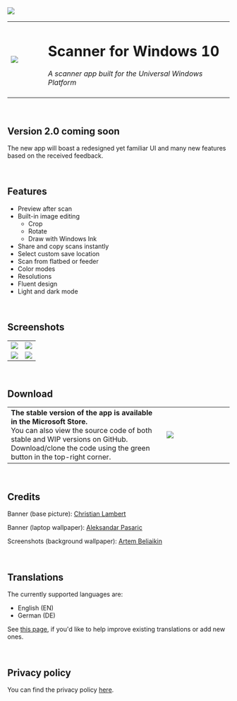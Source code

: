 <image src='https://i.imgur.com/ghnN0UV.png'/>
<table width="100%">
  <tr>
    <td width="15%"><image src='https://i.imgur.com/4fMgKKY.png'/></td>
    <td width="75%"><h1>Scanner for Windows 10</h1>
                    <i>A scanner app built for the Universal Windows Platform</i><br><br>
    </td>
  </tr>
</table>

&nbsp;
## Version 2.0 coming soon
The new app will boast a redesigned yet familiar UI and many new features based on the received feedback.


&nbsp;
## Features
<ul>
  <li>Preview after scan</li>
  <li>Built-in image editing
    <ul>
      <li>Crop</li>
      <li>Rotate</li>
      <li>Draw with Windows Ink</li>
    </ul>
  </li>
  <li>Share and copy scans instantly</li>
  <li>Select custom save location</li>
  <li>Scan from flatbed or feeder</li>
  <li>Color modes</li>
  <li>Resolutions</li>
  <li>Fluent design</li>
  <li>Light and dark mode</li>
</ul>


&nbsp;
## Screenshots
<table width="100%">
  <tr>
    <td width="50%"><image src='https://i.imgur.com/zsU3aEHh.png'/></td>
    <td width="50%"><image src='https://i.imgur.com/A65r0oJh.png'/></td>
  </tr>
  <tr>
    <td width="50%"><image src='https://i.imgur.com/GxDbtoph.png'/></td>
    <td width="50%"><image src='https://i.imgur.com/JR4wOcih.png'/></td>
  </tr>
</table>


&nbsp;
## Download
<table width="100%">
  <tr>
    <td width="70%"> <b>The stable version of the app is available in the Microsoft Store.</b><br>You can also view the source code of both stable and WIP versions on GitHub. Download/clone the code using the green button in the top-right corner.</td>
    <td width="30%">
      <a href="https://www.microsoft.com/store/apps/9N438MZHD3ZF"><img src="https://i.imgur.com/aAWYhvm.png"/></a>
    </td>
  </tr>
</table>


&nbsp;
## Credits
Banner (base picture): <a href="https://unsplash.com/@_christianlambert">Christian Lambert</a>  

Banner (laptop wallpaper): <a href="https://www.pexels.com/@apasaric">Aleksandar Pasaric</a>  

Screenshots (background wallpaper): <a href="https://www.pexels.com/@belart84">Artem Beliaikin</a>  


&nbsp;
## Translations
The currently supported languages are:
<ul>
  <li>English (EN)</li>
  <li>German (DE)</li>
</ul>  

See [this page](https://simon-knuth.github.io/scanner/help-translate.html), if you'd like to help improve existing translations or add new ones.


&nbsp;
## Privacy policy

You can find the privacy policy [here](https://simon-knuth.github.io/scanner/privacy-policy.html).
